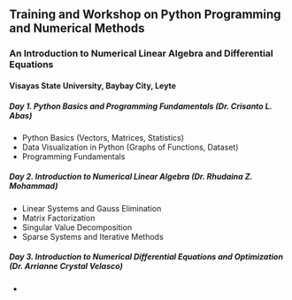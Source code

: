 ## Training and Workshop on Python Programming and Numerical Methods
### An Introduction to Numerical Linear Algebra and Differential Equations
#### Visayas State University, Baybay City, Leyte

##### Day 1. Python Basics and Programming Fundamentals (Dr. Crisanto L. Abas)
- Python Basics (Vectors, Matrices, Statistics)
- Data Visualization in Python (Graphs of Functions, Dataset)
- Programming Fundamentals


##### Day 2. Introduction to Numerical Linear Algebra (Dr. Rhudaina Z. Mohammad)
- Linear Systems and Gauss Elimination
- Matrix Factorization
- Singular Value Decomposition
- Sparse Systems and Iterative Methods

##### Day 3. Introduction to Numerical Differential Equations and Optimization (Dr. Arrianne Crystal Velasco)
- 

